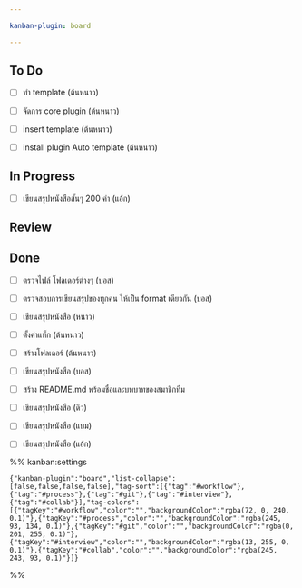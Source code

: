 ```yaml
---

kanban-plugin: board

---
```


## To Do

- [ ] ทำ template (ต้นหนาว)
- [ ] จัดการ core plugin (ต้นหนาว)
- [ ] insert template (ต้นหนาว)
- [ ] install plugin Auto template (ต้นหนาว)


## In Progress

- [ ] เขียนสรุปหนังสือสั้นๆ 200 คำ (แอ้ก)


## Review



## Done

- [ ] ตรวจไฟล์ โฟลเดอร์ต่างๆ (บอส)
- [ ] ตรวจสอบการเขียนสรุปของทุกคน ให้เป็น format เดียวกัน (บอส)
- [ ] เขียนสรุปหนังสือ (หนาว)
- [ ] ตั้งค่าแท็ก (ต้นหนาว)
- [ ] สร้างโฟลเดอร์ (ต้นหนาว)
- [ ] เขียนสรุปหนังสือ (บอส)
- [ ] สร้าง README.md พร้อมชื่อและบทบาทของสมาชิกทีม
- [ ] เขียนสรุปหนังสือ (ดิว)
- [ ] เขียนสรุปหนังสือ (แบม)
- [ ] เขียนสรุปหนังสือ (แอ้ก)




%% kanban:settings
```
{"kanban-plugin":"board","list-collapse":[false,false,false,false],"tag-sort":[{"tag":"#workflow"},{"tag":"#process"},{"tag":"#git"},{"tag":"#interview"},{"tag":"#collab"}],"tag-colors":[{"tagKey":"#workflow","color":"","backgroundColor":"rgba(72, 0, 240, 0.1)"},{"tagKey":"#process","color":"","backgroundColor":"rgba(245, 93, 134, 0.1)"},{"tagKey":"#git","color":"","backgroundColor":"rgba(0, 201, 255, 0.1)"},{"tagKey":"#interview","color":"","backgroundColor":"rgba(13, 255, 0, 0.1)"},{"tagKey":"#collab","color":"","backgroundColor":"rgba(245, 243, 93, 0.1)"}]}
```
%%